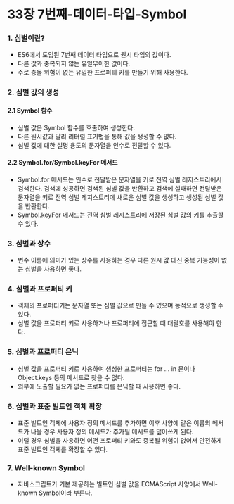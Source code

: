 # 33장 7번째-데이터-타입-Symbol

### 1. 심벌이란?

- ES6에서 도입된 7번째 데이터 타입으로 원시 타입의 값이다.
- 다른 값과 중복되지 않는 유일무이한 값이다.
- 주로 충돌 위험이 없는 유일한 프로퍼티 키를 만들기 위해 사용한다.

### 2. 심벌 값의 생성

#### 2.1 Symbol 함수

- 심벌 값은 Symbol 함수를 호출하여 생성한다.
- 다른 원시값과 달리 리터럴 표기법을 통해 값을 생성할 수 없다.
- 심벌 값에 대한 설명 용도의 문자열을 인수로 전달할 수 있다.

#### 2.2 Symbol.for/Symbol.keyFor 메서드

- Symbol.for 메서드는 인수로 전달받은 문자열을 키로 전역 심벌 레지스트리에서 검색한다. 검색에 성공하면 검색된 심벌 값을 반환하고 검색에 실패하면 전달받은 문자열을 키로 전역 심벌 레지스트리에 새로운 심벌 값을 생성하고 생성된 심벌 값을 반환한다.
- Symbol.keyFor 메서드는 전역 심벌 레지스트리에 저장된 심벌 값의 키를 추출할 수 있다.

### 3. 심벌과 상수

- 변수 이름에 의미가 있는 상수를 사용하는 경우 다른 원시 값 대신 중복 가능성이 없는 심벌을 사용하면 좋다.

### 4. 심벌과 프로퍼티 키

- 객체의 프로퍼티키는 문자열 또는 심벌 값으로 만들 수 있으며 동적으로 생성할 수 있다.
- 심벌 값을 프로퍼티 키로 사용하거나 프로퍼티에 접근할 때 대괄호를 사용해야 한다.

### 5. 심벌과 프로퍼티 은닉

- 심벌 값을 프로퍼티 키로 사용하여 생성한 프로퍼티는 for … in 문이나 Object.keys 등의 메서드로 찾을 수 없다.
- 외부에 노출할 필요가 없는 프로퍼티를 은닉할 때 사용하면 좋다.

### 6. 심벌과 표준 빌트인 객체 확장

- 표준 빌트인 객체에 사용자 정의 메서드를 추가하면 이후 사양에 같은 이름의 메서드가 나올 경우 사용자 정의 메서드가 추가될 메서드를 덮어쓰게 된다.
- 이럴 경우 심벌을 사용하면 어떤 프로퍼티 키와도 중복될 위험이 없어서 안전하게 표준 빌트인 객체를 확장할 수 있다.

### 7. Well-known Symbol

- 자바스크립트가 기본 제공하는 빌트인 심벌 값을 ECMAScript 사양에서 Well-known Symbol이라 부른다.
